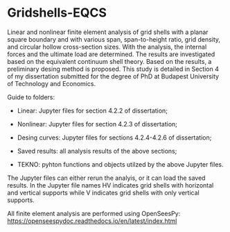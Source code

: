 # Gridshells-EQCS

Linear and nonlinear finite element analysis of grid shells with a planar square boundary and with various span, span-to-height ratio, grid density, and circular hollow cross-section sizes. With the analysis, the internal forces and the ultimate load are determined. The results are investigated based on the equivalent continuum shell theory. Based on the results, a preliminary desing method is proposed. This study is detailed in Section 4 of my dissertation submitted for the degree of PhD at Budapest University of Technology and Economics.

Guide to folders:

- Linear: Jupyter files for section 4.2.2 of dissertation;

- Nonlinear: Jupyter files for section 4.2.3 of dissertation;

- Desing curves: Jupyter files for sections 4.2.4-4.2.6 of dissertation;

- Saved results: all analysis results of the above sections;

- TEKNO: pyhton functions and objects utilzed by the above Jupyter files. 

The Jupyter files can either rerun the analyis, or it can load the saved results. In the Jupyter file names HV indicates grid shells with horizontal and vertical supports while V indicates grid shells with only vertical supports.

All finite element analysis are performed using OpenSeesPy: https://openseespydoc.readthedocs.io/en/latest/index.html
